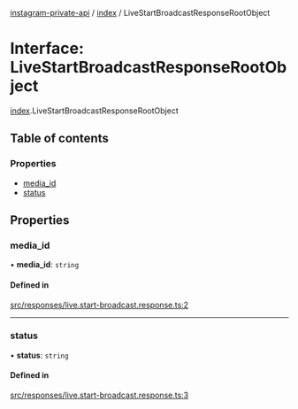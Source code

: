 [instagram-private-api](../../README.md) / [index](../../modules/index.md) / LiveStartBroadcastResponseRootObject

# Interface: LiveStartBroadcastResponseRootObject

[index](../../modules/index.md).LiveStartBroadcastResponseRootObject

## Table of contents

### Properties

- [media\_id](LiveStartBroadcastResponseRootObject.md#media_id)
- [status](LiveStartBroadcastResponseRootObject.md#status)

## Properties

### media\_id

• **media\_id**: `string`

#### Defined in

[src/responses/live.start-broadcast.response.ts:2](https://github.com/Nerixyz/instagram-private-api/blob/0e0721c/src/responses/live.start-broadcast.response.ts#L2)

___

### status

• **status**: `string`

#### Defined in

[src/responses/live.start-broadcast.response.ts:3](https://github.com/Nerixyz/instagram-private-api/blob/0e0721c/src/responses/live.start-broadcast.response.ts#L3)
